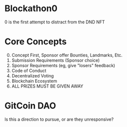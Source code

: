 # Blockathon0
0 is the first attempt to distract from the DND NFT

# Core Concepts
0.  Concept First, Sponsor offer Bounties, Landmarks, Etc.
1.  Submission Requirements (Sponsor choice)
2.  Sponsor Requirements (eg, give "losers" feedback)
3.  Code of Conduct
4.  Decentralized Voting
5.  Blockchain Ecosystem
6.  ALL PRIZES MUST BE GIVEN AWAY

# GitCoin DAO
Is this a direction to pursue, or are they unresponsive?

